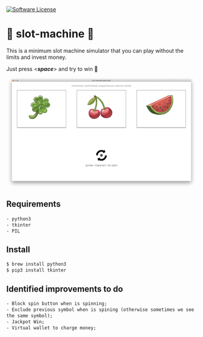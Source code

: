 [![Software License](https://img.shields.io/badge/license-MIT-brightgreen.svg?style=flat-square)](https://github.com/cristianoperdigao/slot-machine/blob/master/LICENSE)

# 🎰 slot-machine 🎰
This is a minimum slot machine simulator that you can play without the limits and invest money.

Just press <***space***> and try to win 🤘

![alt text](https://github.com/cristianoperdigao/slot-machine/blob/master/screenshot.png)

## Requirements

    - python3 
    - tkinter
    - PIL
    
## Install

    $ brew install python3
    $ pip3 install tkinter
    
## Identified improvements to do
    - Block spin button when is spinning;
    - Exclude previous symbol when is spining (otherwise sometimes we see the same symbol);
    - Jackpot Win;
    - Virtual wallet to charge money;
